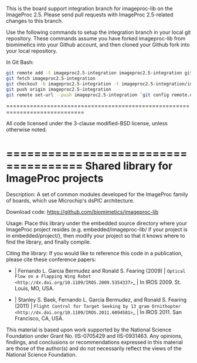 This is the board support integration branch for imageproc-lib on the
ImageProc 2.5. Please send pull requests with ImageProc 2.5-related changes
to this branch.

Use the following commands to setup the integration branch in your local git 
repository. These commands assume you have forked imageproc-lib from 
biomimetics into your Github account, and then cloned your Github fork into
your local repository.

In Git Bash:
```bash
git remote add -t imageproc2.5-integration imageproc2.5-integration git@github.com:ryanjulian/imageproc-lib.git
git fetch imageproc2.5-integration
git checkout -b imageproc2.5-integration -t imageproc2.5-integration/imageproc2.5-integration
git push origin imageproc2.5-integration
git remote set-url --push imageproc2.5-integration `git config remote.origin.url`
```
=============================================================================

All code licensed under the 3-clause modified-BSD license, unless
otherwise noted.

=====================================
Shared library for ImageProc projects
=====================================

Description:
 A set of common modules developed for the ImageProc family of boards,
 which use Microchip's dsPIC architecture.

Download code:
 https://github.com/biomimetics/imageproc-lib

Usage:
 Place this library under the embedded source directory where your
 ImageProc project resides (e.g. embedded/imageproc-lib/ if your project
 is in embedded/project/), then modify your project so that it knows
 where to find the library, and finally compile.

Citing the library:
 If you would like to reference this code in a publication, please cite
 these conference papers:

 - | Fernando L. Garcia Bermudez and Ronald S. Fearing (2009)
   | `Optical Flow on a Flapping Wing Robot
     <http://dx.doi.org/10.1109/IROS.2009.5354337>`_
   | In IROS 2009. St. Louis, MO, USA.

 - | Stanley S. Baek, Fernando L. Garcia Bermudez, and Ronald S. Fearing (2011)
   | `Flight Control for Target Seeking by 13 gram Ornithopter
     <http://dx.doi.org/10.1109/IROS.2011.6094581>`_
   | In IROS 2011. San Francisco, CA, USA.

 This material is based upon work supported by the National Science
 Foundation under Grant No. IIS-0705429 and IIS-0931463. Any opinions,
 findings, and conclusions or recommendations expressed in this material
 are those of the author(s) and do not necessarily reflect the views of
 the National Science Foundation.
